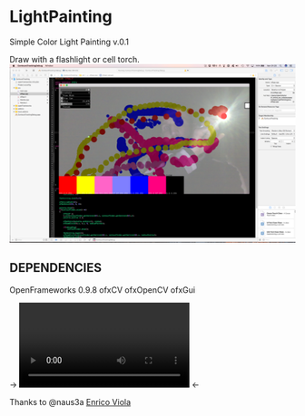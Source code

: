 # LightPainting
Simple Color Light Painting v.0.1

Draw with a flashlight or cell torch.
![alt tag](LightPainting.png)

## DEPENDENCIES
OpenFrameworks 0.9.8
ofxCV
ofxOpenCV
ofxGui

-> ![alt text](LightPainting.m4v) <-

Thanks to @naus3a [Enrico Viola](https://github.com/naus3a/)


